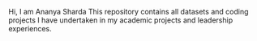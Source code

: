 Hi, I am Ananya Sharda
This repository contains all datasets and coding projects I have undertaken in my academic projects and leadership experiences.
